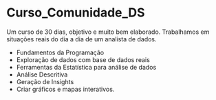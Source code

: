 # Curso_Comunidade_DS
Um curso de 30 dias, objetivo e muito bem elaborado.
Trabalhamos em situações reais do dia a dia de um analista de dados.   

- Fundamentos da Programação
- Exploração de dados com base de dados reais
- Ferramentas da Estatística para análise de dados
- Análise Descritiva
- Geração de Insights
- Criar gráficos e mapas interativos.
